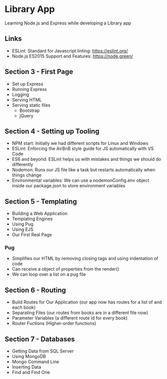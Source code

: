 # Library App

Learning Node.js and Express while developing a Library app

## Links

- ESLint: Standard for Javascript linting: https://eslint.org/
- Node.js ES2015 Support and Features: https://node.green/

## Section 3 - First Page

- Set up Express
- Running Express
- Logging
- Serving HTML
- Serving static files
  - Bootstrap
  - jQuery

## Section 4 - Setting up Tooling

- NPM start: Initially we had different scripts for Linux and Windows
- ESLint: Enforcing the AirBnB style guide for JS automatically with VS Code
- ES6 and beyond: ESLint helps us with mistakes and things we should do differently
- Nodemon: Runs our JS file like a task but restarts automatically when things change
- Environmental variables: We can use a nodemonConfig.env object inside our package.json to store environment variables

## Section 5 - Templating

- Building a Web Application
- Templating Engines
- Using Pug
- Using EJS
- Our First Real Page

### Pug
  - Simplifies our HTML by removing closing tags and using indentation of code
  - Can receive a object of properties from the render()
  - We can loop over a list on a pug file

## Section 6 - Routing
- Build Routes for Our Application (our app now has routes for a list of and each book)
- Separating Files (our routes from books are in a different file now)
- Parameter Variables (a different route id for every book)
- Router Fuctions (Higher-order functions)

## Section 7 - Databases
- Getting Data from SQL Server
- Using MongoDB
- Mongo Command Line
- Inserting Data
- Find and Find One